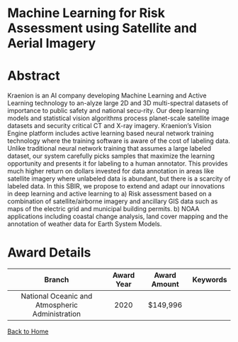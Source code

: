 
Machine Learning for Risk Assessment using Satellite and Aerial Imagery
=======================================================================

# Abstract


Kraenion is an AI company developing Machine Learning and Active Learning technology to an-alyze large 2D and 3D multi-spectral datasets of importance to public safety and national secu-rity. Our deep learning models and statistical vision algorithms process planet-scale satellite image datasets and security critical CT and X-ray imagery. Kraenion’s Vision Engine platform includes active learning based neural network training technology where the training software is aware of the cost of labeling data. Unlike traditional neural network training that assumes a large labeled dataset, our system carefully picks samples that maximize the learning opportunity and presents it for labeling to a human annotator. This provides much higher return on dollars invested for data annotation in areas like satellite imagery where unlabeled data is abundant, but there is a scarcity of labeled data. In this SBIR, we propose to extend and adapt our innovations in deep learning and active learning to a) Risk assessment based on a combination of satellite/airborne imagery and ancillary GIS data such as maps of the electric grid and municipal building permits. b) NOAA applications including coastal change analysis, land cover mapping and the annotation of weather data for Earth System Models.  

# Award Details

|Branch|Award Year|Award Amount|Keywords|
| :---: | :---: | :---: | :---: |
|National Oceanic and Atmospheric Administration|2020|$149,996||
  
  


[Back to Home](https://github.com/chrischow/dod_sbir_awards/Reports/CC/#834)